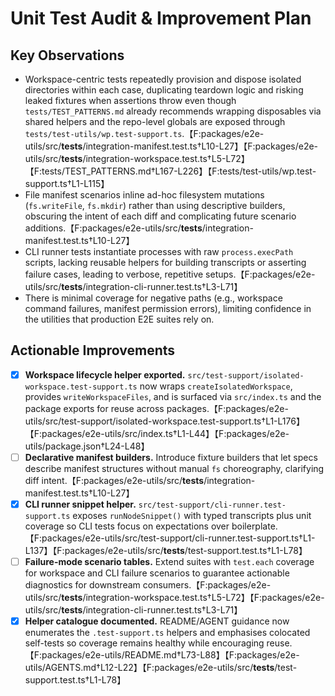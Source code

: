 # Unit Test Audit & Improvement Plan

## Key Observations

- Workspace-centric tests repeatedly provision and dispose isolated directories within each case, duplicating teardown logic and risking leaked fixtures when assertions throw even though `tests/TEST_PATTERNS.md` already recommends wrapping disposables via shared helpers and the repo-level globals are exposed through `tests/test-utils/wp.test-support.ts`.【F:packages/e2e-utils/src/**tests**/integration-manifest.test.ts†L10-L27】【F:packages/e2e-utils/src/**tests**/integration-workspace.test.ts†L5-L72】【F:tests/TEST_PATTERNS.md†L167-L226】【F:tests/test-utils/wp.test-support.ts†L1-L115】
- File manifest scenarios inline ad-hoc filesystem mutations (`fs.writeFile`, `fs.mkdir`) rather than using descriptive builders, obscuring the intent of each diff and complicating future scenario additions.【F:packages/e2e-utils/src/**tests**/integration-manifest.test.ts†L10-L27】
- CLI runner tests instantiate processes with raw `process.execPath` scripts, lacking reusable helpers for building transcripts or asserting failure cases, leading to verbose, repetitive setups.【F:packages/e2e-utils/src/**tests**/integration-cli-runner.test.ts†L3-L71】
- There is minimal coverage for negative paths (e.g., workspace command failures, manifest permission errors), limiting confidence in the utilities that production E2E suites rely on.

## Actionable Improvements

- [x] **Workspace lifecycle helper exported.** `src/test-support/isolated-workspace.test-support.ts` now wraps `createIsolatedWorkspace`, provides `writeWorkspaceFiles`, and is surfaced via `src/index.ts` and the package exports for reuse across packages.【F:packages/e2e-utils/src/test-support/isolated-workspace.test-support.ts†L1-L176】【F:packages/e2e-utils/src/index.ts†L1-L44】【F:packages/e2e-utils/package.json†L24-L48】
- [ ] **Declarative manifest builders.** Introduce fixture builders that let specs describe manifest structures without manual `fs` choreography, clarifying diff intent.【F:packages/e2e-utils/src/**tests**/integration-manifest.test.ts†L10-L27】
- [x] **CLI runner snippet helper.** `src/test-support/cli-runner.test-support.ts` exposes `runNodeSnippet()` with typed transcripts plus unit coverage so CLI tests focus on expectations over boilerplate.【F:packages/e2e-utils/src/test-support/cli-runner.test-support.ts†L1-L137】【F:packages/e2e-utils/src/**tests**/test-support.test.ts†L1-L78】
- [ ] **Failure-mode scenario tables.** Extend suites with `test.each` coverage for workspace and CLI failure scenarios to guarantee actionable diagnostics for downstream consumers.【F:packages/e2e-utils/src/**tests**/integration-workspace.test.ts†L5-L72】【F:packages/e2e-utils/src/**tests**/integration-cli-runner.test.ts†L3-L71】
- [x] **Helper catalogue documented.** README/AGENT guidance now enumerates the `.test-support.ts` helpers and emphasises colocated self-tests so coverage remains healthy while encouraging reuse.【F:packages/e2e-utils/README.md†L73-L88】【F:packages/e2e-utils/AGENTS.md†L12-L22】【F:packages/e2e-utils/src/**tests**/test-support.test.ts†L1-L78】
